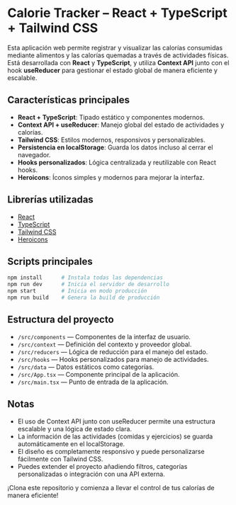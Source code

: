 # Calorie Tracker – React + TypeScript + Tailwind CSS

Esta aplicación web permite registrar y visualizar las calorías consumidas mediante alimentos y las calorías quemadas a través de actividades físicas. Está desarrollada con **React** y **TypeScript**, y utiliza **Context API** junto con el hook **useReducer** para gestionar el estado global de manera eficiente y escalable.

## Características principales

- **React + TypeScript**: Tipado estático y componentes modernos.
- **Context API + useReducer**: Manejo global del estado de actividades y calorías.
- **Tailwind CSS**: Estilos modernos, responsivos y personalizables.
- **Persistencia en localStorage**: Guarda los datos incluso al cerrar el navegador.
- **Hooks personalizados**: Lógica centralizada y reutilizable con React hooks.
- **Heroicons**: Íconos simples y modernos para mejorar la interfaz.

## Librerías utilizadas

- [React](https://react.dev/)
- [TypeScript](https://www.typescriptlang.org/)
- [Tailwind CSS](https://tailwindcss.com/)
- [Heroicons](https://heroicons.com/)

## Scripts principales

```bash
npm install      # Instala todas las dependencias
npm run dev      # Inicia el servidor de desarrollo
npm start        # Inicia en modo producción
npm run build    # Genera la build de producción
```

## Estructura del proyecto

- `/src/components` — Componentes de la interfaz de usuario.
- `/src/context` — Definición del contexto y proveedor global.
- `/src/reducers` — Lógica de reducción para el manejo del estado.
- `/src/hooks` — Hooks personalizados para manejo de actividades.
- `/src/data` — Datos estáticos como categorías.
- `/src/App.tsx` — Componente principal de la aplicación.
- `/src/main.tsx` — Punto de entrada de la aplicación.

## Notas
- El uso de Context API junto con useReducer permite una estructura escalable y una lógica de estado clara.
- La información de las actividades (comidas y ejercicios) se guarda automáticamente en el localStorage.
- El diseño es completamente responsivo y puede personalizarse fácilmente con Tailwind CSS.
- Puedes extender el proyecto añadiendo filtros, categorías personalizadas o integración con una API externa.

¡Clona este repositorio y comienza a llevar el control de tus calorías de manera eficiente!